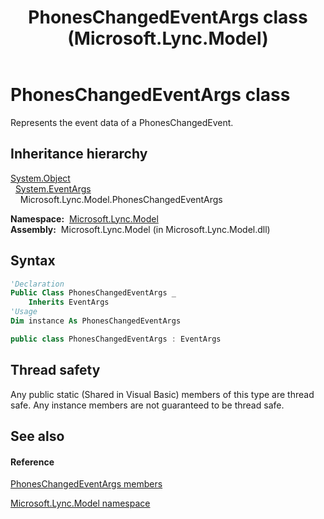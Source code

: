 ﻿---
title: PhonesChangedEventArgs class (Microsoft.Lync.Model)
TOCTitle: PhonesChangedEventArgs class
ms:assetid: T:Microsoft.Lync.Model.PhonesChangedEventArgs_DI_3_UC_OCS14MrefLyncWPF
ms:mtpsurl: https://msdn.microsoft.com/en-us/library/microsoft.lync.model.phoneschangedeventargs_di_3_uc_ocs14mreflyncwpf(v=office.15)
ms:contentKeyID: 48594996
ms.date: 07/28/2014
mtps_version: v=office.15
f1_keywords:
- Microsoft.Lync.Model.PhonesChangedEventArgs
dev_langs:
- CSharp
- JScript
- VB
- other
---

# PhonesChangedEventArgs class

Represents the event data of a PhonesChangedEvent.

## Inheritance hierarchy

[System.Object](http://msdn2.microsoft.com/en-us/library/e5kfa45b)  
  [System.EventArgs](http://msdn2.microsoft.com/en-us/library/118wxtk3)  
    Microsoft.Lync.Model.PhonesChangedEventArgs  

**Namespace:**  [Microsoft.Lync.Model](microsoft-lync-model-namespace_2.md)  
**Assembly:**  Microsoft.Lync.Model (in Microsoft.Lync.Model.dll)

## Syntax

``` vb
'Declaration
Public Class PhonesChangedEventArgs _
    Inherits EventArgs
'Usage
Dim instance As PhonesChangedEventArgs
```

``` csharp
public class PhonesChangedEventArgs : EventArgs
```

## Thread safety

Any public static (Shared in Visual Basic) members of this type are thread safe. Any instance members are not guaranteed to be thread safe.

## See also

#### Reference

[PhonesChangedEventArgs members](phoneschangedeventargs-members-microsoft-lync-model_2.md)

[Microsoft.Lync.Model namespace](microsoft-lync-model-namespace_2.md)

